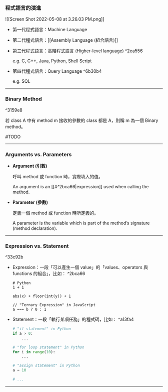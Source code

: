 ### 程式語言的演進

![[Screen Shot 2022-05-08 at 3.26.03 PM.png]]

- 第一代程式語言：Machine Language

- 第二代程式語言：[[Assembly Language (組合語言)]]

- 第三代程式語言：高階程式語言 (Higher-level language) ^2ea556

    e.g. C, C++, Java, Python, Shell Script

- 第四代程式語言：Query Language ^6b30b4

    e.g. SQL

---

### Binary Method

^3159e8

若 class A 中有 method m 接收的參數的 class 都是 A，則稱 m 為一個 Binary method。

#TODO

---

### Arguments vs. Parameters

- **Argument (引數)**

    呼叫 method 或 function 時，實際填入的值。

    An argument is an [[#^2bca66|expression]] used when calling the method.

- **Parameter (參數)**

    定義一個 method 或 function 時所定義的。

    A parameter is the variable which is part of the method’s signature (method declaration).

---

### Expression vs. Statement

^33c92b

- Expression：一段「可以產生一個 value」的「values、operators 與 functions 的組合」，比如： ^2bca66

    ```plaintext
    # Python
    1 + 1
    
    abs(x) + floor(int(y)) + 1
    
    // "Ternary Expression" in JavaScript
    a === b ? 0 : 1
    ```

- Statement：一段「執行某項任務」的程式碼，比如： ^a13fa4

    ```Python
    # "if statement" in Python
    if a > 0:
        ...
    
    # "for loop statement" in Python
    for i in range(10):
        ...
    
    # "assign statement" in Python
    a = 10
    
    # ...
    ```

---

